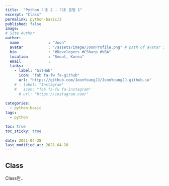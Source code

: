 ```yaml
---
title:  "Python 기초 2 - 기초 문법 1"
excerpt: "Class"
permalink: python-basic/2
published: false
image: 
# Site Author
author:
  name             : "Joon"
  avatar           : "/assets/image/JoonProfile.png" # path of avatar image, e.g. "/assets/images/bio-photo.jpg"
  bio              : "#Developers #CSharp #VBA"
  location         : "Seoul, Korea"
  email            :
  links:
    - label: "GitHub"
      icon: "fab fa-fw fa-github"
      url: "https://github.com/JoonYoungJJ/JoonYoungJJ.github.io"
    # - label: "Instagram"
    #   icon: "fab fa-fw fa-instagram"
      # url: "https://instagram.com/"
      
categories:
  - python-basic
tags:
  - python

toc: true
toc_sticky: true
 
date: 2021-04-28
last_modified_at: 2021-04-28
---
```


## Class  

Class란..  


